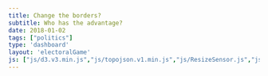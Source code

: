 ```yaml
---
title: Change the borders?
subtitle: Who has the advantage?
date: 2018-01-02
tags: ["politics"]
type: 'dashboard'
layout: 'electoralGame'
js: ["js/d3.v3.min.js","js/topojson.v1.min.js","js/ResizeSensor.js","js/ElementQueries.js","js/electoralBattle.js"]
---
```

